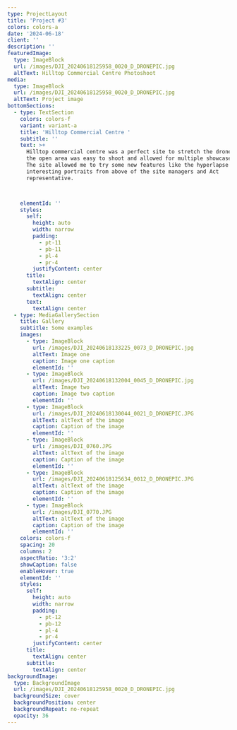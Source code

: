 ```yaml
---
type: ProjectLayout
title: 'Project #3'
colors: colors-a
date: '2024-06-18'
client: ''
description: ''
featuredImage:
  type: ImageBlock
  url: /images/DJI_20240618125958_0020_D_DRONEPIC.jpg
  altText: Hilltop Commercial Centre Photoshoot
media:
  type: ImageBlock
  url: /images/DJI_20240618125958_0020_D_DRONEPIC.jpg
  altText: Project image
bottomSections:
  - type: TextSection
    colors: colors-f
    variant: variant-a
    title: 'Hilltop Commercial Centre '
    subtitle: ''
    text: >+
      Hilltop commercial centre was a perfect site to stretch the drones legs,
      the open area was easy to shoot and allowed for multiple showcase videos.
      The site allowed me to try some new features like the hyperlapse and some
      interesting portraits from above of the site managers and Act
      representative.



    elementId: ''
    styles:
      self:
        height: auto
        width: narrow
        padding:
          - pt-11
          - pb-11
          - pl-4
          - pr-4
        justifyContent: center
      title:
        textAlign: center
      subtitle:
        textAlign: center
      text:
        textAlign: center
  - type: MediaGallerySection
    title: Gallery
    subtitle: Some examples
    images:
      - type: ImageBlock
        url: /images/DJI_20240618133225_0073_D_DRONEPIC.jpg
        altText: Image one
        caption: Image one caption
        elementId: ''
      - type: ImageBlock
        url: /images/DJI_20240618132004_0045_D_DRONEPIC.jpg
        altText: Image two
        caption: Image two caption
        elementId: ''
      - type: ImageBlock
        url: /images/DJI_20240618130044_0021_D_DRONEPIC.JPG
        altText: altText of the image
        caption: Caption of the image
        elementId: ''
      - type: ImageBlock
        url: /images/DJI_0760.JPG
        altText: altText of the image
        caption: Caption of the image
        elementId: ''
      - type: ImageBlock
        url: /images/DJI_20240618125634_0012_D_DRONEPIC.JPG
        altText: altText of the image
        caption: Caption of the image
        elementId: ''
      - type: ImageBlock
        url: /images/DJI_0770.JPG
        altText: altText of the image
        caption: Caption of the image
        elementId: ''
    colors: colors-f
    spacing: 20
    columns: 2
    aspectRatio: '3:2'
    showCaption: false
    enableHover: true
    elementId: ''
    styles:
      self:
        height: auto
        width: narrow
        padding:
          - pt-12
          - pb-12
          - pl-4
          - pr-4
        justifyContent: center
      title:
        textAlign: center
      subtitle:
        textAlign: center
backgroundImage:
  type: BackgroundImage
  url: /images/DJI_20240618125958_0020_D_DRONEPIC.jpg
  backgroundSize: cover
  backgroundPosition: center
  backgroundRepeat: no-repeat
  opacity: 36
---
```

